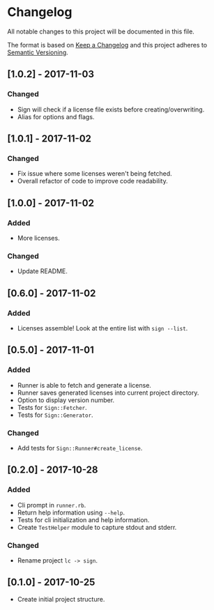 # Changelog
All notable changes to this project will be documented in this file.

The format is based on [Keep a Changelog](http://keepachangelog.com/en/1.0.0/)
and this project adheres to [Semantic Versioning](http://semver.org/spec/v2.0.0.html).

## [1.0.2] - 2017-11-03
### Changed
- Sign will check if a license file exists before creating/overwriting.
- Alias for options and flags.


## [1.0.1] - 2017-11-02
### Changed
- Fix issue where some licenses weren't being fetched.
- Overall refactor of code to improve code readability.


## [1.0.0] - 2017-11-02
### Added
- More licenses.
### Changed
- Update README.


## [0.6.0] - 2017-11-02
### Added
- Licenses assemble! Look at the entire list with `sign --list`.


## [0.5.0] - 2017-11-01
### Added
- Runner is able to fetch and generate a license.
- Runner saves generated licenses into current project directory.
- Option to display version number.
- Tests for `Sign::Fetcher`.
- Tests for `Sign::Generator`.
### Changed
- Add tests for `Sign::Runner#create_license`.


## [0.2.0] - 2017-10-28
### Added
- Cli prompt in `runner.rb`.
- Return help information using `--help`.
- Tests for cli initialization and help information.
- Create `TestHelper` module to capture stdout and stderr.
### Changed
- Rename project `lc -> sign`.


## [0.1.0] - 2017-10-25
- Create initial project structure.
